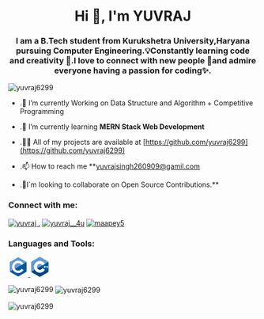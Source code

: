 <h1 align="center">Hi 👋, I'm YUVRAJ</h1>
<h3 align="center">I am a B.Tech student from Kurukshetra University,Haryana pursuing Computer Engineering.💡Constantly learning code and creativity 🚀.I love to connect with new people 🤝and admire everyone having a passion for coding✨.</h3>

<p align="left"> <img src="https://komarev.com/ghpvc/?username=yuvraj6299&label=Profile%20views&color=0e75b6&style=flat" alt="yuvraj6299" /> </p>

- .🔭 I’m currently Working on Data Structure and Algorithm + Competitive Programming

- .🌱 I’m currently learning **MERN Stack Web Development**

- .👨‍💻 All of my projects are available at [https://github.com/yuvraj6299](https://github.com/yuvraj6299)

- .📫 How to reach me **yuvrajsingh260909@gamil.com

- .🤝I`m looking to collaborate on Open Source Contributions.**

<h3 align="left">Connect with me:</h3>
<p align="left">
<a href="https://linkedin.com/in/yuvraj ." target="blank"><img align="center" src="https://raw.githubusercontent.com/rahuldkjain/github-profile-readme-generator/master/src/images/icons/Social/linked-in-alt.svg" alt="yuvraj ." height="30" width="40" /></a>
<a href="https://instagram.com/yuvraj__4u" target="blank"><img align="center" src="https://raw.githubusercontent.com/rahuldkjain/github-profile-readme-generator/master/src/images/icons/Social/instagram.svg" alt="yuvraj__4u" height="30" width="40" /></a>
<a href="https://auth.geeksforgeeks.org/user/maapey5" target="blank"><img align="center" src="https://raw.githubusercontent.com/rahuldkjain/github-profile-readme-generator/master/src/images/icons/Social/geeks-for-geeks.svg" alt="maapey5" height="30" width="40" /></a>
</p>

<h3 align="left">Languages and Tools:</h3>
<p align="left"> <a href="https://www.cprogramming.com/" target="_blank" rel="noreferrer"> <img src="https://raw.githubusercontent.com/devicons/devicon/master/icons/c/c-original.svg" alt="c" width="40" height="40"/> </a> <a href="https://www.w3schools.com/cpp/" target="_blank" rel="noreferrer"> <img src="https://raw.githubusercontent.com/devicons/devicon/master/icons/cplusplus/cplusplus-original.svg" alt="cplusplus" width="40" height="40"/> </a> </p>

<p><img align="left" src="https://github-readme-stats.vercel.app/api/top-langs?username=yuvraj6299&show_icons=true&locale=en&layout=compact" alt="yuvraj6299" /></p>

<p>&nbsp;<img align="center" src="https://github-readme-stats.vercel.app/api?username=yuvraj6299&show_icons=true&locale=en" alt="yuvraj6299" /></p>

<p><img align="center" src="https://github-readme-streak-stats.herokuapp.com/?user=yuvraj6299&" alt="yuvraj6299" /></p>
